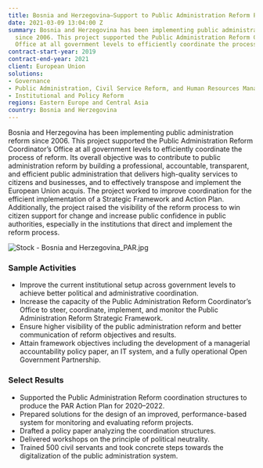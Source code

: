 ```yaml
---
title: Bosnia and Herzegovina—Support to Public Administration Reform Process
date: 2021-03-09 13:04:00 Z
summary: Bosnia and Herzegovina has been implementing public administration reform
  since 2006. This project supported the Public Administration Reform Coordinator’s
  Office at all government levels to efficiently coordinate the process of reform.
contract-start-year: 2019
contract-end-year: 2021
client: European Union
solutions:
- Governance
- Public Administration, Civil Service Reform, and Human Resources Management
- Institutional and Policy Reform
regions: Eastern Europe and Central Asia
country: Bosnia and Herzegovina
---
```


Bosnia and Herzegovina has been implementing public administration reform since 2006. This project supported the Public Administration Reform Coordinator’s Office at all government levels to efficiently coordinate the process of reform. Its overall objective was to contribute to public administration reform by building a professional, accountable, transparent, and efficient public administration that delivers high-quality services to citizens and businesses, and to effectively transpose and implement the European Union acquis. The project worked to improve coordination for the efficient implementation of a Strategic Framework and Action Plan. Additionally, the project raised the visibility of the reform process to win citizen support for change and increase public confidence in public authorities, especially in the institutions that direct and implement the reform process.

![Stock - Bosnia and Herzegovina_PAR.jpg](/uploads/Stock%20-%20Bosnia%20and%20Herzegovina_PAR.jpg)

### Sample Activities

* Improve the current institutional setup across government levels to achieve better political and administrative coordination.
* Increase the capacity of the Public Administration Reform Coordinator’s Office to steer, coordinate, implement, and monitor the Public Administration Reform Strategic Framework.
* Ensure higher visibility of the public administration reform and better communication of reform objectives and results.
* Attain framework objectives including the development of a managerial accountability policy paper, an IT system, and a fully operational Open Government Partnership.

### Select Results

* Supported the Public Administration Reform coordination structures to produce the PAR Action Plan for 2020–2022.
* Prepared solutions for the design of an improved, performance-based system for monitoring and evaluating reform projects.
* Drafted a policy paper analyzing the coordination structures.
* Delivered workshops on the principle of political neutrality.
* Trained 500 civil servants and took concrete steps towards the digitalization of the public administration system.
